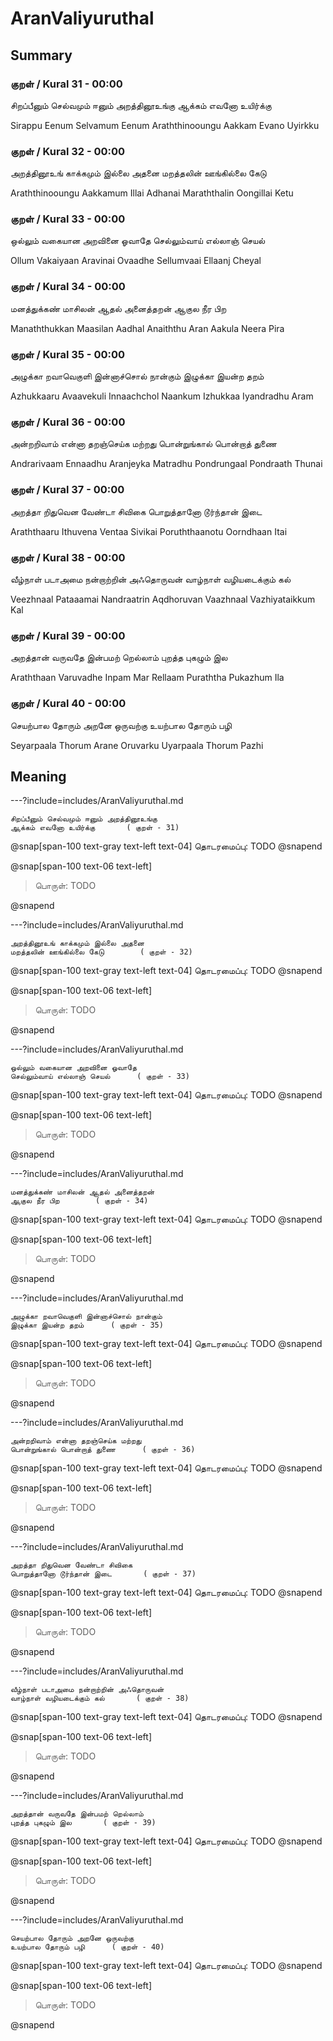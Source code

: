 # AranValiyuruthal 

## Summary 

### குறள் / Kural 31 - 00:00 
சிறப்பீனும் செல்வமும் ஈனும் அறத்தினூஉங்கு
ஆக்கம் எவனோ உயிர்க்கு		

Sirappu Eenum  Selvamum  Eenum  Araththinooungu
Aakkam  Evano  Uyirkku 		

### குறள் / Kural 32 - 00:00 
அறத்தினூஉங் காக்கமும் இல்லை அதனை
மறத்தலின் ஊங்கில்லை கேடு		

Araththinooungu Aakkamum  Illai  Adhanai
Maraththalin  Oongillai  Ketu 		

### குறள் / Kural 33 - 00:00 
ஒல்லும் வகையான அறவினை ஓவாதே
செல்லும்வாய் எல்லாஞ் செயல்		

Ollum Vakaiyaan  Aravinai  Ovaadhe
Sellumvaai  Ellaanj  Cheyal 		

### குறள் / Kural 34 - 00:00 
மனத்துக்கண் மாசிலன் ஆதல் அனைத்தறன்
ஆகுல நீர பிற		

Manaththukkan Maasilan  Aadhal  Anaiththu  Aran
Aakula  Neera  Pira 		

### குறள் / Kural 35 - 00:00 
அழுக்கா றவாவெகுளி இன்னாச்சொல் நான்கும்
இழுக்கா இயன்ற தறம்		

Azhukkaaru Avaavekuli  Innaachchol  Naankum
Izhukkaa  Iyandradhu  Aram 		

### குறள் / Kural 36 - 00:00 
அன்றறிவாம் என்னா தறஞ்செய்க மற்றது
பொன்றுங்கால் பொன்றாத் துணை		

Andrarivaam Ennaadhu  Aranjeyka  Matradhu
Pondrungaal  Pondraath  Thunai 		

### குறள் / Kural 37 - 00:00 
அறத்தா றிதுவென வேண்டா சிவிகை
பொறுத்தானோ டூர்ந்தான் இடை		

Araththaaru Ithuvena  Ventaa  Sivikai
Poruththaanotu  Oorndhaan  Itai 		

### குறள் / Kural 38 - 00:00 
வீழ்நாள் படாஅமை நன்றாற்றின் அஃதொருவன்
வாழ்நாள் வழியடைக்கும் கல்		

Veezhnaal Pataaamai  Nandraatrin  Aqdhoruvan
Vaazhnaal  Vazhiyataikkum  Kal 		

### குறள் / Kural 39 - 00:00 
அறத்தான் வருவதே இன்பமற் றெல்லாம்
புறத்த புகழும் இல		

Araththaan Varuvadhe  Inpam  Mar  Rellaam
Puraththa  Pukazhum  Ila 		

### குறள் / Kural 40 - 00:00 
செயற்பால தோரும் அறனே ஒருவற்கு
உயற்பால தோரும் பழி		

Seyarpaala Thorum  Arane  Oruvarku
Uyarpaala  Thorum  Pazhi 		

## Meaning 

---?include=includes/AranValiyuruthal.md 

```
சிறப்பீனும் செல்வமும் ஈனும் அறத்தினூஉங்கு
ஆக்கம் எவனோ உயிர்க்கு		( குறள் - 31)
```
@snap[span-100 text-gray text-left text-04]
தொடரமைப்பு:  TODO
@snapend

@snap[span-100 text-06 text-left]
> பொருள்:  TODO

@snapend


---?include=includes/AranValiyuruthal.md 

```
அறத்தினூஉங் காக்கமும் இல்லை அதனை
மறத்தலின் ஊங்கில்லை கேடு		( குறள் - 32)
```
@snap[span-100 text-gray text-left text-04]
தொடரமைப்பு:  TODO
@snapend

@snap[span-100 text-06 text-left]
> பொருள்:  TODO

@snapend


---?include=includes/AranValiyuruthal.md 

```
ஒல்லும் வகையான அறவினை ஓவாதே
செல்லும்வாய் எல்லாஞ் செயல்		( குறள் - 33)
```
@snap[span-100 text-gray text-left text-04]
தொடரமைப்பு:  TODO
@snapend

@snap[span-100 text-06 text-left]
> பொருள்:  TODO

@snapend


---?include=includes/AranValiyuruthal.md 

```
மனத்துக்கண் மாசிலன் ஆதல் அனைத்தறன்
ஆகுல நீர பிற		( குறள் - 34)
```
@snap[span-100 text-gray text-left text-04]
தொடரமைப்பு:  TODO
@snapend

@snap[span-100 text-06 text-left]
> பொருள்:  TODO

@snapend


---?include=includes/AranValiyuruthal.md 

```
அழுக்கா றவாவெகுளி இன்னாச்சொல் நான்கும்
இழுக்கா இயன்ற தறம்		( குறள் - 35)
```
@snap[span-100 text-gray text-left text-04]
தொடரமைப்பு:  TODO
@snapend

@snap[span-100 text-06 text-left]
> பொருள்:  TODO

@snapend


---?include=includes/AranValiyuruthal.md 

```
அன்றறிவாம் என்னா தறஞ்செய்க மற்றது
பொன்றுங்கால் பொன்றாத் துணை		( குறள் - 36)
```
@snap[span-100 text-gray text-left text-04]
தொடரமைப்பு:  TODO
@snapend

@snap[span-100 text-06 text-left]
> பொருள்:  TODO

@snapend


---?include=includes/AranValiyuruthal.md 

```
அறத்தா றிதுவென வேண்டா சிவிகை
பொறுத்தானோ டூர்ந்தான் இடை		( குறள் - 37)
```
@snap[span-100 text-gray text-left text-04]
தொடரமைப்பு:  TODO
@snapend

@snap[span-100 text-06 text-left]
> பொருள்:  TODO

@snapend


---?include=includes/AranValiyuruthal.md 

```
வீழ்நாள் படாஅமை நன்றாற்றின் அஃதொருவன்
வாழ்நாள் வழியடைக்கும் கல்		( குறள் - 38)
```
@snap[span-100 text-gray text-left text-04]
தொடரமைப்பு:  TODO
@snapend

@snap[span-100 text-06 text-left]
> பொருள்:  TODO

@snapend


---?include=includes/AranValiyuruthal.md 

```
அறத்தான் வருவதே இன்பமற் றெல்லாம்
புறத்த புகழும் இல		( குறள் - 39)
```
@snap[span-100 text-gray text-left text-04]
தொடரமைப்பு:  TODO
@snapend

@snap[span-100 text-06 text-left]
> பொருள்:  TODO

@snapend


---?include=includes/AranValiyuruthal.md 

```
செயற்பால தோரும் அறனே ஒருவற்கு
உயற்பால தோரும் பழி		( குறள் - 40)
```
@snap[span-100 text-gray text-left text-04]
தொடரமைப்பு:  TODO
@snapend

@snap[span-100 text-06 text-left]
> பொருள்:  TODO

@snapend



